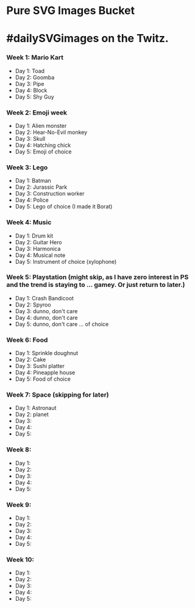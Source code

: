 # Pure SVG Images Bucket
# #dailySVGimages on the Twitz.

### Week 1: Mario Kart
* Day 1: Toad
* Day 2: Goomba
* Day 3: Pipe
* Day 4: Block
* Day 5: Shy Guy

### Week 2: Emoji week
* Day 1: Alien monster
* Day 2: Hear-No-Evil monkey
* Day 3: Skull
* Day 4: Hatching chick
* Day 5: Emoji of choice

### Week 3: Lego
* Day 1: Batman
* Day 2: Jurassic Park
* Day 3: Construction worker
* Day 4: Police
* Day 5: Lego of choice (I made it Borat)

### Week 4: Music
* Day 1: Drum kit
* Day 2: Guitar Hero 
* Day 3: Harmonica
* Day 4: Musical note
* Day 5: Instrument of choice (xylophone)

### Week 5: Playstation (might skip, as I have zero interest in PS and the trend is staying to ... gamey. Or just return to later.)
* Day 1: Crash Bandicoot
* Day 2: Spyroo
* Day 3: dunno, don't care
* Day 4: dunno, don't care
* Day 5: dunno, don't care ... of choice

### Week 6: Food
* Day 1: Sprinkle doughnut
* Day 2: Cake
* Day 3: Sushi platter
* Day 4: Pineapple house
* Day 5: Food of choice

### Week 7: Space (skipping for later)
* Day 1: Astronaut
* Day 2: planet
* Day 3: 
* Day 4: 
* Day 5: 

### Week 8:
* Day 1: 
* Day 2: 
* Day 3: 
* Day 4: 
* Day 5: 

### Week 9:
* Day 1: 
* Day 2: 
* Day 3: 
* Day 4: 
* Day 5: 

### Week 10:
* Day 1: 
* Day 2: 
* Day 3: 
* Day 4: 
* Day 5: 

